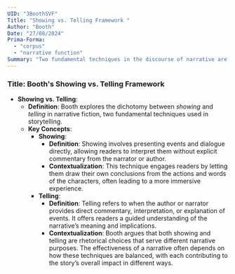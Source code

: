 ```yaml
---
UID: "3BoothSVF"
Title: "Showing vs. Telling Framework "
Author: "Booth"
Date: "27/08/2024"
Prima-Forma:
  - "corpus"
  - "narrative function"
Summary: "Two fundamental techniques in the discourse of narrative are showing and telling."
---
```


### Title: **Booth's Showing vs. Telling Framework**
- **Showing vs. Telling**:
  - **Definition**: Booth explores the dichotomy between *showing* and *telling* in narrative fiction, two fundamental techniques used in storytelling.
  - **Key Concepts**:
    - **Showing**:
      - **Definition**: Showing involves presenting events and dialogue directly, allowing readers to interpret them without explicit commentary from the narrator or author.
      - **Contextualization**: This technique engages readers by letting them draw their own conclusions from the actions and words of the characters, often leading to a more immersive experience.
    - **Telling**:
      - **Definition**: Telling refers to when the author or narrator provides direct commentary, interpretation, or explanation of events. It offers readers a guided understanding of the narrative’s meaning and implications.
      - **Contextualization**: Booth argues that both showing and telling are rhetorical choices that serve different narrative purposes. The effectiveness of a narrative often depends on how these techniques are balanced, with each contributing to the story’s overall impact in different ways.